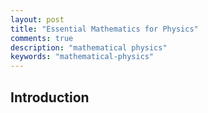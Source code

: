 ```yaml
---
layout: post
title: "Essential Mathematics for Physics"
comments: true
description: "mathematical physics"
keywords: "mathematical-physics"
---
```


## Introduction